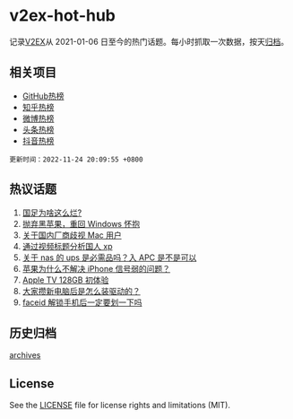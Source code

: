 # v2ex-hot-hub

 记录[V2EX](https://www.v2ex.com/)从 2021-01-06 日至今的热门话题。每小时抓取一次数据，按天[归档](archives)。
 
 ## 相关项目

- [GitHub热榜](https://github.com/lonnyzhang423/github-hot-hub)
- [知乎热榜](https://github.com/lonnyzhang423/zhihu-hot-hub)
- [微博热榜](https://github.com/lonnyzhang423/weibo-hot-hub)
- [头条热榜](https://github.com/lonnyzhang423/toutiao-hot-hub)
- [抖音热榜](https://github.com/lonnyzhang423/douyin-hot-hub)


 `更新时间：2022-11-24 20:09:55 +0800`

## 热议话题

1. [国足为啥这么烂?](https://www.v2ex.com/t/897544)
1. [抛弃黑苹果，重回 Windows 怀抱](https://www.v2ex.com/t/897469)
1. [关于国内厂商歧视 Mac 用户](https://www.v2ex.com/t/897445)
1. [通过视频标题分析国人 xp](https://www.v2ex.com/t/897558)
1. [关于 nas 的 ups 是必需品吗？入 APC 是不是可以](https://www.v2ex.com/t/897474)
1. [苹果为什么不解决 iPhone 信号弱的问题？](https://www.v2ex.com/t/897600)
1. [Apple TV 128GB 初体验](https://www.v2ex.com/t/897508)
1. [大家攒新电脑后是怎么装驱动的？](https://www.v2ex.com/t/897632)
1. [faceid 解锁手机后一定要划一下吗](https://www.v2ex.com/t/897506)

## 历史归档

[archives](archives)

## License

See the [LICENSE](LICENSE) file for license rights and limitations (MIT).
